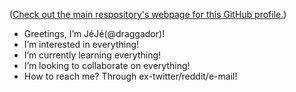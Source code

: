 ([Check out the main respository's webpage for this GitHub profile.](https://draggador.github.io/))

-  Greetings, I’m JéJé(@draggador)!
-  I’m interested in everything!
-  I’m currently learning everything!
-  I’m looking to collaborate on everything!
-  How to reach me? Through ex-twitter/reddit/e-mail!

<!---
draggador/draggador is a ✨ special ✨ repository because its `README.md` (this file) appears on your GitHub profile.
You can click the Preview link to take a look at your changes.
--->
